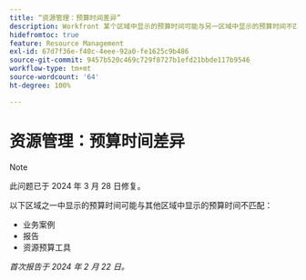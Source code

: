 ```yaml
---
title: “资源管理：预算时间差异”
description: Workfront 某个区域中显示的预算时间可能与另一区域中显示的预算时间不匹配。
hidefromtoc: true
feature: Resource Management
exl-id: 67d7f36e-f40c-4eee-92a0-fe1625c9b486
source-git-commit: 9457b520c469c729f8727b1efd21bbde117b9546
workflow-type: tm+mt
source-wordcount: '64'
ht-degree: 100%

---
```


# 资源管理：预算时间差异

>[!NOTE]
>
>此问题已于 2024 年 3 月 28 日修复。

以下区域之一中显示的预算时间可能与其他区域中显示的预算时间不匹配：

* 业务案例
* 报告
* 资源预算工具

_首次报告于 2024 年 2 月 22 日。_

